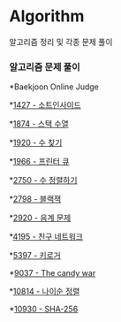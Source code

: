 # Algorithm
알고리즘 정리 및 각종 문제 풀이

### 알고리즘 문제 풀이
*Baekjoon Online Judge

  *[1427 - 소트인사이드](https://github.com/y2sec/Algorithm/blob/master/Baekjoon/1427_Problem.py)

  *[1874 - 스택 수열](https://github.com/y2sec/Algorithm/blob/master/Baekjoon/1874_Problem.py)

  *[1920 - 수 찾기](https://github.com/y2sec/Algorithm/blob/master/Baekjoon/1920_Problem.py)

  *[1966 - 프린터 큐](https://github.com/y2sec/Algorithm/blob/master/Baekjoon/1966_Problem.py)

  *[2750 - 수 정렬하기](https://github.com/y2sec/Algorithm/blob/master/Baekjoon/2750_Problem.py)

  *[2798 - 블랙잭](https://github.com/y2sec/Algorithm/blob/master/Baekjoon/2798_Problem.py)

  *[2920 - 음계 문제](https://github.com/y2sec/Algorithm/blob/master/Baekjoon/2920_Problem.py)

  *[4195 - 친구 네트워크](https://github.com/y2sec/Algorithm/blob/master/Baekjoon/4195_Problem.py)

  *[5397 - 키로거](https://github.com/y2sec/Algorithm/blob/master/Baekjoon/5397_Problem.py)

  *[9037 - The candy war](https://github.com/y2sec/Algorithm/blob/master/Baekjoon/9037_Problem.py)

  *[10814 - 나이순 정렬](https://github.com/y2sec/Algorithm/blob/master/Baekjoon/10814_Problem.py)

  *[10930 - SHA-256](https://github.com/y2sec/Algorithm/blob/master/Baekjoon/10930_Problem.py)

